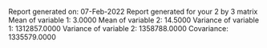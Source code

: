 Report generated on: 07-Feb-2022
Report generated for your 2 by 3 matrix
Mean of variable 1: 3.0000
Mean of variable 2: 14.5000
Variance of variable 1: 1312857.0000
Variance of variable 2: 1358788.0000
	  Covariance: 1335579.0000